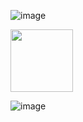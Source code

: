 ![image](https://github.com/Milysak/Losowe_Litery/assets/72439608/187822d7-51be-4eb9-a920-7cba2921547f)

<img src="https://github.com/Milysak/Losowe_Litery/assets/72439608/22463005-46c9-4caf-9f53-590411a59424" width=100/>

![image](https://github.com/Milysak/Losowe_Litery/assets/72439608/d2fcf864-77ab-472d-b011-19878cc46480)
